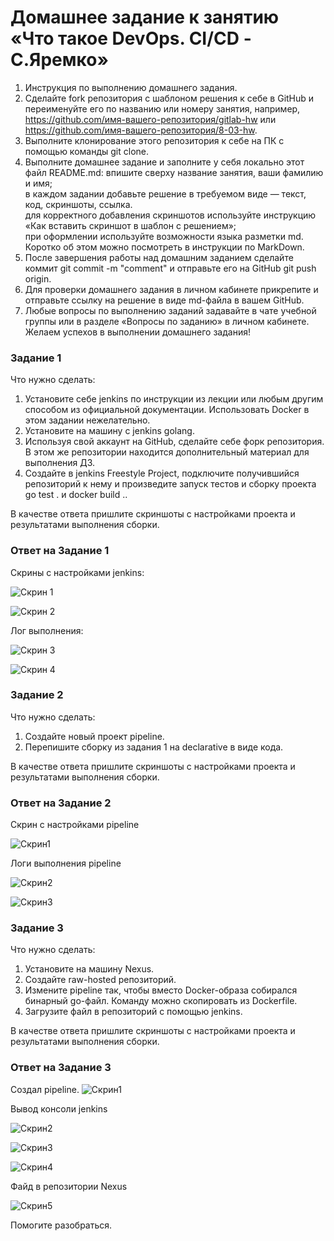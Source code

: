 # Домашнее задание к занятию «Что такое DevOps. СI/СD - С.Яремко»

1. Инструкция по выполнению домашнего задания.  
2. Сделайте fork репозитория c шаблоном решения к себе в GitHub и переименуйте его по названию или номеру занятия, например, https://github.com/имя-вашего-репозитория/gitlab-hw или https://github.com/имя-вашего-репозитория/8-03-hw.  
3. Выполните клонирование этого репозитория к себе на ПК с помощью команды git clone.  
4. Выполните домашнее задание и заполните у себя локально этот файл README.md:
  впишите сверху название занятия, ваши фамилию и имя;  
  в каждом задании добавьте решение в требуемом виде — текст, код, скриншоты, ссылка.  
  для корректного добавления скриншотов используйте инструкцию «Как вставить скриншот в шаблон с решением»;  
  при оформлении используйте возможности языка разметки md. Коротко об этом можно посмотреть в инструкции по MarkDown.  
5. После завершения работы над домашним заданием сделайте коммит git commit -m "comment" и отправьте его на GitHub git push origin.  
6. Для проверки домашнего задания в личном кабинете прикрепите и отправьте ссылку на решение в виде md-файла в вашем GitHub.  
7. Любые вопросы по выполнению заданий задавайте в чате учебной группы или в разделе «Вопросы по заданию» в личном кабинете.  
Желаем успехов в выполнении домашнего задания!

### Задание 1

Что нужно сделать:

1. Установите себе jenkins по инструкции из лекции или любым другим способом из официальной документации. Использовать Docker в этом задании нежелательно.  
2. Установите на машину с jenkins golang.  
3. Используя свой аккаунт на GitHub, сделайте себе форк репозитория. В этом же репозитории находится дополнительный материал для выполнения ДЗ.  
4. Создайте в jenkins Freestyle Project, подключите получившийся репозиторий к нему и произведите запуск тестов и сборку проекта go test . и docker build ..  
   
В качестве ответа пришлите скриншоты с настройками проекта и результатами выполнения сборки.

### Ответ на Задание 1

Скрины с настройками jenkins:

![Скрин 1](https://github.com/s-bessonniy/netology_hw_git_fors-20/blob/main/img/VirtualBox_Ubuntu_24_03_2024_12_56_07.png)

![Скрин 2](https://github.com/s-bessonniy/netology_hw_git_fors-20/blob/main/img/VirtualBox_Ubuntu_24_03_2024_12_58_35.png)

Лог выполнения:

![Скрин 3](https://github.com/s-bessonniy/netology_hw_git_fors-20/blob/main/img/VirtualBox_Ubuntu_24_03_2024_13_01_38.png)

![Скрин 4](https://github.com/s-bessonniy/netology_hw_git_fors-20/blob/main/img/VirtualBox_Ubuntu_24_03_2024_13_01_48.png)

### Задание 2

Что нужно сделать:

1. Создайте новый проект pipeline.  
2. Перепишите сборку из задания 1 на declarative в виде кода.
   
В качестве ответа пришлите скриншоты с настройками проекта и результатами выполнения сборки.  

### Ответ на Задание 2

Скрин с настройками pipeline

![Скрин1](https://github.com/s-bessonniy/netology_hw_git_fors-20/blob/main/img/VirtualBox_Ubuntu_24_03_2024_13_13_53.png)

Логи выполнения pipeline

![Скрин2](https://github.com/s-bessonniy/netology_hw_git_fors-20/blob/main/img/VirtualBox_Ubuntu_24_03_2024_13_14_22.png)

![Скрин3](https://github.com/s-bessonniy/netology_hw_git_fors-20/blob/main/img/VirtualBox_Ubuntu_24_03_2024_13_14_48.png)

### Задание 3

Что нужно сделать:

1. Установите на машину Nexus.  
2. Создайте raw-hosted репозиторий.  
3. Измените pipeline так, чтобы вместо Docker-образа собирался бинарный go-файл. Команду можно скопировать из Dockerfile.  
4. Загрузите файл в репозиторий с помощью jenkins.
   
В качестве ответа пришлите скриншоты с настройками проекта и результатами выполнения сборки.

### Ответ на Задание 3

Создал pipeline.
![Скрин1](https://github.com/s-bessonniy/netology_hw_git_fors-20/blob/main/img/VirtualBox_Ubuntu_25_03_2024_13_37_55.png)

Вывод консоли jenkins

![Скрин2](https://github.com/s-bessonniy/netology_hw_git_fors-20/blob/main/img/VirtualBox_Ubuntu_25_03_2024_13_44_25.png)

![Скрин3](https://github.com/s-bessonniy/netology_hw_git_fors-20/blob/main/img/VirtualBox_Ubuntu_25_03_2024_13_44_38.png)

![Скрин4](https://github.com/s-bessonniy/netology_hw_git_fors-20/blob/main/img/VirtualBox_Ubuntu_25_03_2024_13_44_48.png)

Файд в репозитории Nexus

![Скрин5](https://github.com/s-bessonniy/netology_hw_git_fors-20/blob/main/img/VirtualBox_Ubuntu_25_03_2024_13_47_18.png)

Помогите разобраться.

